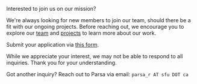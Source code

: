 Interested to join us on our mission? 

We're always looking for new members to join our team, should there be a fit with our ongoing projects. Before reaching out, we encourage you to explore our [team](../_pages/people.md) and [projects](../_pages/projects.md) to learn more about our work. 

Submit your application via [this form](https://forms.gle/2coxurLF5VMWj5CG7).

While we appreciate your interest, we may not be able to respond to all inquiries. Thank you for your understanding.

Got another inquiry? Reach out to Parsa via email: `parsa_r AT sfu DOT ca`